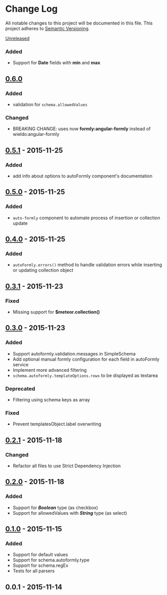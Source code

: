Change Log
==========

All notable changes to this project will be documented in this file. This project adheres to [Semantic Versioning](http://semver.org/).

[Unreleased](https://github.com/wieldo/meteor-autoformly/compare/v0.6.0...HEAD)

### Added

-	Support for **Date** fields with **min** and **max**

[0.6.0](https://github.com/wieldo/meteor-autoformly/compare/v0.5.1...v0.6.0)
----------------------------------------------------------------------------

### Added

-	validation for `schema.allowedValues`

### Changed

-	BREAKING CHANGE: uses now **formly:angular-formly** instead of wieldo:angular-formly

[0.5.1](https://github.com/wieldo/meteor-autoformly/compare/v0.5.0...v0.5.1) - 2015-11-25
-----------------------------------------------------------------------------------------

### Added

-	add info about options to autoFormly component's documentation

[0.5.0](https://github.com/wieldo/meteor-autoformly/compare/v0.4.0...v0.5.0) - 2015-11-25
-----------------------------------------------------------------------------------------

### Added

-	`auto-formly` component to automate process of insertion or collection update

[0.4.0](https://github.com/wieldo/meteor-autoformly/compare/v0.3.1...v0.4.0) - 2015-11-25
-----------------------------------------------------------------------------------------

### Added

-	`autoFormly.errors()` method to handle validation errors while inserting or updating collection object

[0.3.1](https://github.com/wieldo/meteor-autoformly/compare/v0.3.0...v0.3.1) - 2015-11-23
-----------------------------------------------------------------------------------------

### Fixed

-	Missing support for **$meteor.collection()**

[0.3.0](https://github.com/wieldo/meteor-autoformly/compare/v0.2.1...v0.3.0) - 2015-11-23
-----------------------------------------------------------------------------------------

### Added

-	Support autoformly.validation.messages in SimpleSchema
-	Add optional manual formly configuration for each field in autoFormly service
-	Implement more advanced filtering
-	`schema.autoformly.templateOptions.rows` to be displayed as textarea

### Deprecated

-	Filtering using schema keys as array  

### Fixed

-	Prevent templatesObject.label overwriting

[0.2.1](https://github.com/wieldo/meteor-autoformly/compare/v0.2.0...v0.2.1) - 2015-11-18
-----------------------------------------------------------------------------------------

### Changed

-	Refactor all files to use Strict Dependency Injection

[0.2.0](https://github.com/wieldo/meteor-autoformly/compare/v0.1.0...v0.2.0) - 2015-11-18
-----------------------------------------------------------------------------------------

### Added

-	Support for ***Boolean*** type (as checkbox)
-	Support for allowedValues with ***String*** type (as select)

[0.1.0](https://github.com/wieldo/meteor-autoformly/compare/v0.0.1...v0.1.0) - 2015-11-15
-----------------------------------------------------------------------------------------

### Added

-	Support for default values
-	Support for schema.autoformly.type
-	Support for schema.regEx
-	Tests for all parsers

0.0.1 - 2015-11-14
------------------
